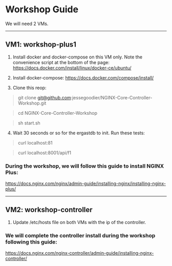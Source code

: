 # Workshop Guide

We will need 2 VMs. 

---

## VM1: workshop-plus1

  1. Install docker and docker-compose on this VM only. Note the convenience script at the bottom of the page:
  <https://docs.docker.com/install/linux/docker-ce/ubuntu/>

  2. Install docker-compose:
  <https://docs.docker.com/compose/install/>
  3. Clone this reop:

>git clone git@github.com:jessegoodier/NGINX-Core-Controller-Workshop.git

>cd NGINX-Core-Controller-Workshop

>sh start.sh

4. Wait 30 seconds or so for the ergastdb to init. Run these tests:

  >curl localhost:81

  >curl localhost:8001/api/f1

### During the workshop, we will follow this guide to install NGINX Plus:

<https://docs.nginx.com/nginx/admin-guide/installing-nginx/installing-nginx-plus/>

---

## VM2: workshop-controller

1. Update /etc/hosts file on both VMs with the ip of the controller.

### We will complete the controller install during the workshop following this guide:

<https://docs.nginx.com/nginx-controller/admin-guide/installing-nginx-controller/>
